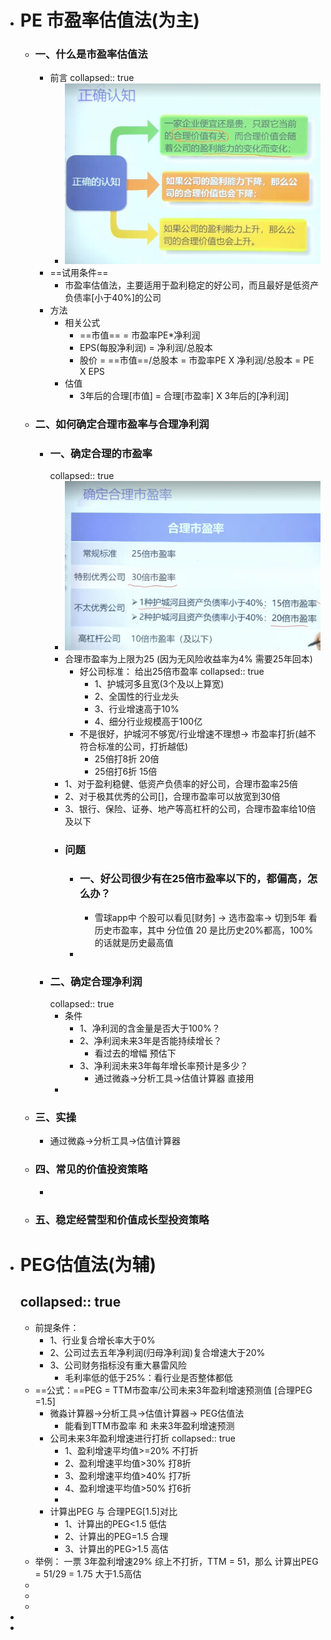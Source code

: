 - # PE 市盈率估值法(为主)
	- ### 一、什么是市盈率估值法
		- 前言
		  collapsed:: true
			- ![image.png](../assets/image_1647752945545_0.png)
		- ==试用条件==
			- 市盈率估值法，主要适用于盈利稳定的好公司，而且最好是低资产负债率[小于40%]的公司
		- 方法
			- 相关公式
				- ==市值== = 市盈率PE*净利润
				- EPS(每股净利润) = 净利润/总股本
				- 股价 = ==市值==/总股本  = 市盈率PE X 净利润/总股本 = PE X EPS
			- 估值
				- 3年后的合理[市值] = 合理[市盈率] X 3年后的[净利润]
	- ### 二、如何确定合理市盈率与合理净利润
		- ### 一、确定合理的市盈率
		  collapsed:: true
			- ![image.png](../assets/image_1647755436648_0.png)
			- 合理市盈率为上限为25  (因为无风险收益率为4%  需要25年回本)
				- 好公司标准： 给出25倍市盈率
				  collapsed:: true
					- 1、护城河多且宽(3个及以上算宽)
					- 2、全国性的行业龙头
					- 3、行业增速高于10%
					- 4、细分行业规模高于100亿
				- 不是很好，护城河不够宽/行业增速不理想-> 市盈率打折(越不符合标准的公司，打折越低)
					- 25倍打8折   20倍
					- 25倍打6折   15倍
			- 1、对于盈利稳健、低资产负债率的好公司，合理市盈率25倍
			- 2、对于极其优秀的公司[]，合理市盈率可以放宽到30倍
			- 3、银行、保险、证券、地产等高杠杆的公司，合理市盈率给10倍及以下
			- ### 问题
				- ### 一、好公司很少有在25倍市盈率以下的，都偏高，怎么办？
					- 雪球app中 个股可以看见[财务] -> 选市盈率-> 切到5年 看历史市盈率，其中 分位值 20 是比历史20%都高，100%的话就是历史最高值
				-
		- ### 二、确定合理净利润
		  collapsed:: true
			- 条件
				- 1、净利润的含金量是否大于100%？
				- 2、净利润未来3年是否能持续增长？
					- 看过去的增幅 预估下
				- 3、净利润未来3年每年增长率预计是多少？
					- 通过微淼->分析工具->估值计算器 直接用
			-
	- ### 三、实操
		- 通过微淼->分析工具->估值计算器
	- ### 四、常见的价值投资策略
		-
	- ### 五、稳定经营型和价值成长型投资策略
- # PEG估值法(为辅)
  collapsed:: true
	-
	- 前提条件：
		- 1、行业复合增长率大于0%
		- 2、公司过去五年净利润(归母净利润)复合增速大于20%
		- 3、公司财务指标没有重大暴雷风险
			- 毛利率低的低于25%：看行业是否整体都低
	- ==公式：==PEG = TTM市盈率/公司未来3年盈利增速预测值 [合理PEG =1.5]
		- 微淼计算器->分析工具->估值计算器-> PEG估值法
			- 能看到TTM市盈率 和 未来3年盈利增速预测
		- 公司未来3年盈利增速进行打折
		  collapsed:: true
			- 1、盈利增速平均值>=20%    不打折
			- 2、盈利增速平均值>30%     打8折
			- 3、盈利增速平均值>40%     打7折
			- 4、盈利增速平均值>50%     打6折
			-
		- 计算出PEG 与 合理PEG[1.5]对比
			- 1、计算出的PEG<1.5    低估
			- 2、计算出的PEG=1.5    合理
			- 3、计算出的PEG>1.5    高估
	- 举例： 一票 3年盈利增速29% 综上不打折，TTM = 51，那么 计算出PEG = 51/29 = 1.75 大于1.5高估
	-
	-
	-
-
-